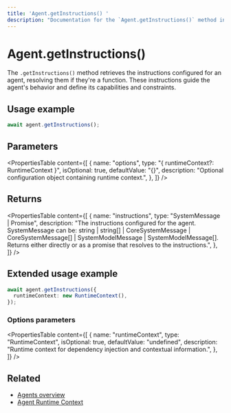 ```yaml
---
title: 'Agent.getInstructions() '
description: "Documentation for the `Agent.getInstructions()` method in Mastra agents, which retrieves the instructions that guide the agent's behavior."
---
```


# Agent.getInstructions()

The `.getInstructions()` method retrieves the instructions configured for an agent, resolving them if they're a function. These instructions guide the agent's behavior and define its capabilities and constraints.

## Usage example

```typescript copy
await agent.getInstructions();
```

## Parameters

<PropertiesTable
content={[
{
name: "options",
type: "{ runtimeContext?: RuntimeContext }",
isOptional: true,
defaultValue: "{}",
description: "Optional configuration object containing runtime context.",
},
]}
/>

## Returns

<PropertiesTable
content={[
{
name: "instructions",
type: "SystemMessage | Promise<SystemMessage>",
description: "The instructions configured for the agent. SystemMessage can be: string | string[] | CoreSystemMessage | CoreSystemMessage[] | SystemModelMessage | SystemModelMessage[]. Returns either directly or as a promise that resolves to the instructions.",
},
]}
/>

## Extended usage example

```typescript copy
await agent.getInstructions({
  runtimeContext: new RuntimeContext(),
});
```

### Options parameters

<PropertiesTable
content={[
{
name: "runtimeContext",
type: "RuntimeContext",
isOptional: true,
defaultValue: "undefined",
description: "Runtime context for dependency injection and contextual information.",
},
]}
/>

## Related

- [Agents overview](/docs/agents/overview)
- [Agent Runtime Context](/docs/server-db/runtime-context)
